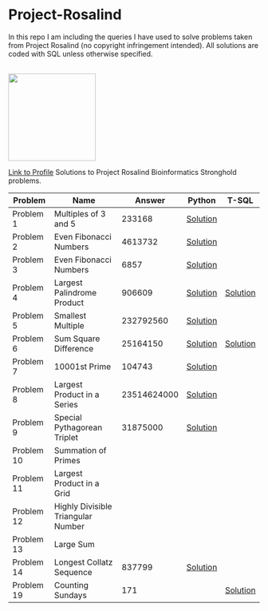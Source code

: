 # Project-Rosalind
In this repo I am including the queries I have used to solve problems taken from Project Rosalind (no copyright infringement intended). All solutions are coded with SQL unless otherwise specified.

<br>
<img height = "175" src ="https://i.imgur.com/Bv2Tkfi.png"/>
<br>

[Link to Profile](http://rosalind.info/users/tim_ope/)
Solutions to Project Rosalind Bioinformatics Stronghold problems.

| Problem  | Name | Answer | Python | T-SQL |
| ------------- | ------------- | ------------- | ------------- | ------------- |
| Problem 1  | Multiples of 3 and 5 | 233168 | [Solution](https://github.com/timothymahajan/Project-Euler/blob/master/001/Multiples_Of_Three_And_Five.py) |
| Problem 2  | Even Fibonacci Numbers | 4613732 | [Solution](https://github.com/timothymahajan/Project-Euler/blob/master/002/Even_Fibonacci_Numbers.py) |
| Problem 3  | Even Fibonacci Numbers | 6857 | [Solution](https://github.com/timothymahajan/Project-Euler/blob/master/003/Largest_Prime_Factor.py) |
| Problem 4  | Largest Palindrome Product | 906609 | [Solution](https://github.com/timothymahajan/Project-Euler/blob/master/004/Largest_Palindrome_Product.py) | [Solution](https://github.com/timothymahajan/Project-Euler/blob/master/004/Largest_Palindrome_Product.sql)
| Problem 5  | Smallest Multiple | 232792560 | [Solution](https://github.com/timothymahajan/Project-Euler/blob/master/005/Smallest_Multiple.py) |
| Problem 6  | Sum Square Difference | 25164150 | [Solution](https://github.com/timothymahajan/Project-Euler/blob/master/006/Sum_Square_Difference.py) | [Solution](https://github.com/timothymahajan/Project-Euler/blob/master/006/Sum_Square_Differences.sql)
| Problem 7  | 10001st Prime | 104743 | [Solution](https://github.com/timothymahajan/Project-Euler/blob/master/007/10001st_Prime.py) |
| Problem 8  | Largest Product in a Series | 23514624000 | [Solution](https://github.com/timothymahajan/Project-Euler/blob/master/008/Largest_Product_In_A_Series.py) |
| Problem 9  | Special Pythagorean Triplet | 31875000 | [Solution](https://github.com/timothymahajan/Project-Euler/blob/master/009/Special_Pythagorean_Triplet.py) |
| Problem 10  | Summation of Primes | | |
| Problem 11  | Largest Product in a Grid | | |
| Problem 12  | Highly Divisible Triangular Number | | |
| Problem 13  | Large Sum | | |
| Problem 14  | Longest Collatz Sequence | 837799 | [Solution](https://github.com/timothymahajan/Project-Euler/blob/master/014/Longest_Collatz_Sequence.py) |
| Problem 19  | Counting Sundays | 171 | | [Solution](https://github.com/timothymahajan/Project-Euler/blob/master/019/Counting_Sundays.sql) |
